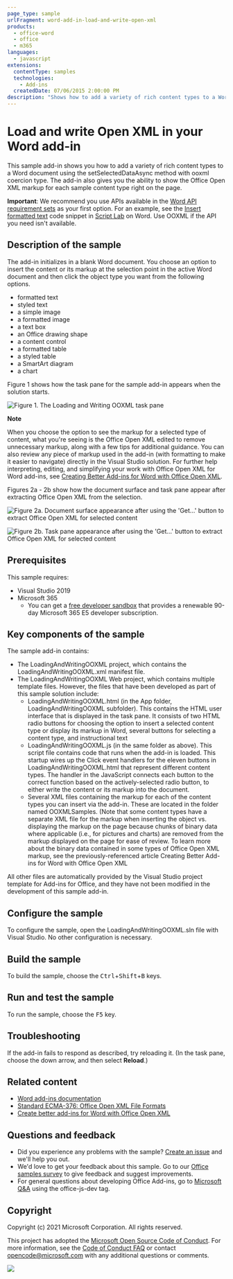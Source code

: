 ```yaml
---
page_type: sample
urlFragment: word-add-in-load-and-write-open-xml
products:
  - office-word
  - office
  - m365
languages:
  - javascript
extensions:
  contentType: samples
  technologies:
    - Add-ins
  createdDate: 07/06/2015 2:00:00 PM
description: "Shows how to add a variety of rich content types to a Word document using the setSelectedDataAsync method with ooxml coercion type."
---
```


# Load and write Open XML in your Word add-in

This sample add-in shows you how to add a variety of rich content types to a Word document using the setSelectedDataAsync method with ooxml coercion type. The add-in also gives you the ability to show the Office Open XML markup for each sample content type right on the page.

**Important**: We recommend you use APIs available in the [Word API requirement sets](https://learn.microsoft.com/office/dev/add-ins/reference/requirement-sets/word-api-requirement-sets) as your first option. For an example, see the [Insert formatted text](https://github.com/OfficeDev/office-js-snippets/blob/prod/samples/word/25-paragraph/insert-formatted-text.yaml) code snippet in [Script Lab](https://appsource.microsoft.com/product/office/wa104380862) on Word. Use OOXML if the API you need isn't available.

## Description of the sample

The add-in initializes in a blank Word document. You choose an option to insert the content or its markup at the selection point in the active Word document and then click the object type you want from the following options.

* formatted text
* styled text
* a simple image
* a formatted image
* a text box
* an Office drawing shape
* a content control
* a formatted table
* a styled table
* a SmartArt diagram
* a chart

Figure 1 shows how the task pane for the sample add-in appears when the solution starts.

![Figure 1. The Loading and Writing OOXML task pane](./description/9a7aa2da-4f99-4519-8cd1-f341060ff9beimage.png)

**Note**

When you choose the option to see the markup for a selected type of content, what you're seeing is the Office Open XML edited to remove unnecessary markup, along with a few tips for additional guidance. You can also review any piece of markup used in the add-in (with formatting to make it easier to navigate) directly in the Visual Studio solution. For further help interpreting, editing, and simplifying your work with Office Open XML for Word add-ins, see [Creating Better Add-ins for Word with Office Open XML](https://learn.microsoft.com/office/dev/add-ins/word/create-better-add-ins-for-word-with-office-open-xml).

Figures 2a - 2b show how the document surface and task pane appear after extracting Office Open XML from the selection.

![Figure 2a. Document surface appearance after using the 'Get…' button to extract Office Open XML for selected content](./description/70dee213-4853-47b2-abcf-55a982abb2c4image.png)

![Figure 2b. Task pane appearance after using the 'Get…' button to extract Office Open XML for selected content](./description/image.png)

## Prerequisites

This sample requires:

* Visual Studio 2019
* Microsoft 365
  * You can get a [free developer sandbox](https://developer.microsoft.com/microsoft-365/dev-program#Subscription) that provides a renewable 90-day Microsoft 365 E5 developer subscription.

## Key components of the sample

The sample add-in contains:

* The LoadingAndWritingOOXML project, which contains the LoadingAndWritingOOXML.xml manifest file.
* The LoadingAndWritingOOXML Web project, which contains multiple template files. However, the files that have been developed as part of this sample solution include:
  * LoadingAndWritingOOXML.html (in the App folder, LoadingAndWritingOOXML subfolder). This contains the HTML user interface that is displayed in the task pane. It consists of two HTML radio buttons for choosing the option to insert a selected content type or display its markup in Word, several buttons for selecting a content type, and instructional text
  * LoadingAndWritingOOXML.js (in the same folder as above). This script file contains code that runs when the add-in is loaded. This startup wires up the Click event handlers for the eleven buttons in LoadingAndWritingOOXML.html that represent different content types. The handler in the JavaScript connects each button to the correct function based on the actively-selected radio button, to either write the content or its markup into the document.
  * Several XML files containing the markup for each of the content types you can insert via the add-in. These are located in the folder named OOXMLSamples. (Note that some content types have a separate XML file for the markup when inserting the object vs. displaying the markup on the page because chunks of binary data where applicable (i.e., for pictures and charts) are removed from the markup displayed on the page for ease of review. To learn more about the binary data contained in some types of Office Open XML markup, see the previously-referenced article  Creating Better Add-ins for Word with Office Open XML

All other files are automatically provided by the Visual Studio project template for Add-ins for Office, and they have not been modified in the development of this sample add-in.

## Configure the sample

To configure the sample, open the LoadingAndWritingOOXML.sln file with Visual Studio. No other configuration is necessary.

## Build the sample

To build the sample, choose the <kbd>Ctrl</kbd>+<kbd>Shift</kbd>+<kbd>B</kbd> keys.

## Run and test the sample

To run the sample, choose the <kbd>F5</kbd> key.

## Troubleshooting

If the add-in fails to respond as described, try reloading it. (In the task pane, choose the down arrow, and then select **Reload**.)

## Related content

* [Word add-ins documentation](https://learn.microsoft.com/office/dev/add-ins/word/)
* [Standard ECMA-376: Office Open XML File Formats](http://www.ecma-international.org/publications/standards/Ecma-376.htm)
* [Create better add-ins for Word with Office Open XML](https://learn.microsoft.com/office/dev/add-ins/word/create-better-add-ins-for-word-with-office-open-xml?redirectedfrom=MSDN)

## Questions and feedback

- Did you experience any problems with the sample? [Create an issue](https://github.com/OfficeDev/Office-Add-in-samples/issues/new/choose) and we'll help you out.
- We'd love to get your feedback about this sample. Go to our [Office samples survey](https://aka.ms/OfficeSamplesSurvey) to give feedback and suggest improvements.
- For general questions about developing Office Add-ins, go to [Microsoft Q&A](https://learn.microsoft.com/answers/topics/office-js-dev.html) using the office-js-dev tag.

## Copyright

Copyright (c) 2021 Microsoft Corporation. All rights reserved.

This project has adopted the [Microsoft Open Source Code of Conduct](https://opensource.microsoft.com/codeofconduct/). For more information, see the [Code of Conduct FAQ](https://opensource.microsoft.com/codeofconduct/faq/) or contact [opencode@microsoft.com](mailto:opencode@microsoft.com) with any additional questions or comments.

<img src="https://pnptelemetry.azurewebsites.net/pnp-officeaddins/samples/word-add-in-load-and-write-open-xml" />